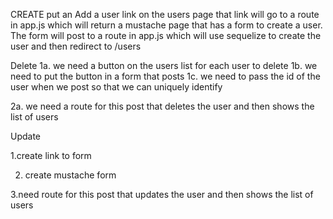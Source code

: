 CREATE
put an Add a user link on the users page
that link will go to  a route in app.js which will return a mustache page that has a form to create a user.
The form will post to a route in app.js which will use sequelize to create the user and then redirect to /users


Delete
1a. we need a button on the users list for each user to delete
1b. we need to put the button in a form that posts
1c. we need to pass the id of the user when we post so that we can uniquely identify

2a. we need a route for this post that deletes the user and then shows the list of users

Update

1.create link to form

2. create mustache form

3.need route for this post that updates the user and then shows the list of users
